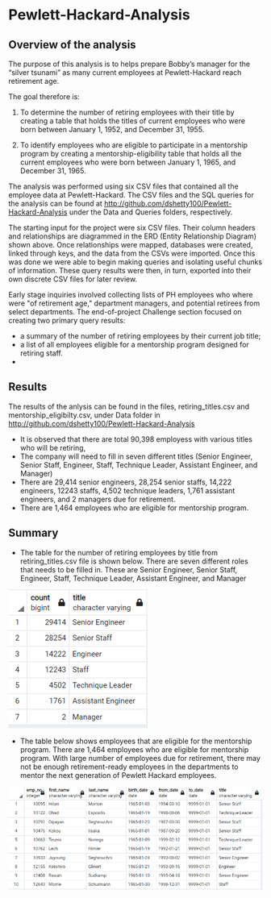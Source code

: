# Pewlett-Hackard-Analysis


## Overview of the analysis
The purpose of this analysis is to helps prepare Bobby’s manager for the “silver tsunami” as many current employees at Pewlett-Hackard reach retirement age.

The goal therefore is:
1. To determine the number of retiring employees with their title by creating a table that holds the titles of current employees 
who were born between January 1, 1952, and December 31, 1955.

2. To identify employees who are eligible to participate in a mentorship program by creating a mentorship-eligibility table that holds 
all the current employees who were born between January 1, 1965, and December 31, 1965.

The analysis was performed using six CSV files that contained all the employee data at Pewlett-Hackard. 
The CSV files and the SQL queries for the analysis can be found at http://github.com/dshetty100/Pewlett-Hackard-Analysis 
under the Data and Queries folders, respectively.

The starting input for the project were six CSV files. Their column headers and relationships are diagrammed in the ERD (Entity Relationship Diagram) shown above. Once relationships were mapped, databases were created, linked through keys, and the data from the CSVs were imported. Once this was done we were able to begin making queries and isolating useful chunks of information. These query results were then, in turn, exported into their own discrete CSV files for later review.

Early stage inquiries involved collecting lists of PH employees who where were "of retirement age," department managers, and potential retirees from select departments. The end-of-project Challenge section focused on creating two primary query results:

- a summary of the number of retiring employees by their current job title;
- a list of all employees eligible for a mentorship program designed for retiring staff.
- 
## Results
The results of the anlysis can be found in the files, retiring_titles.csv and mentorship_eligibilty.csv, under Data 
folder in  http://github.com/dshetty100/Pewlett-Hackard-Analysis 

- It is observed that there are total 90,398 employess with various titles who will be retiring,
- The company will need to fill in seven different titles (Senior Engineer, Senior Staff, Engineer, Staff, Technique Leader, Assistant Engineer, and Manager)
- There are 29,414 senior engineers, 28,254 senior staffs, 14,222 engineers, 12243 staffs, 4,502 technique leaders, 1,761 assistant engineers, and 2 
  managers due for retirement.
- There are 1,464 employees who are eligible for mentorship program.


## Summary
- The table for the number of retiring employees by title from retiring_titles.csv file is shown below. There are seven different roles that needs to be filled in. These are Senior Engineer, Senior Staff, Engineer, Staff, Technique Leader, Assistant Engineer, and Manager

![Figure1](/Images/retiring_titles.PNG)

- The table below shows employees that are eligible for the mentorship program. There are 1,464 employees who are eligible for mentorship program. With large number of 
employees due for retirement, there may not be enough retirement-ready employees in the departments to mentor the next generation of Pewlett Hackard employees.

![Figure2](/Images/mentorship_eligibility.PNG)
